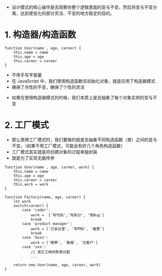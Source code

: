 - 设计模式的核心操作是去观察你整个逻辑里面的变与不变，然后将变与不变分离，达到使变化的部分灵活、不变的地方稳定的目的。

# 1. 构造器/构造函数

```
function User(name , age, career) {
    this.name = name
    this.age = age
    this.career = career
}
```

- 不用手写字面量
- 在 JavaScript 中，我们使用构造函数去初始化对象，就是应用了构造器模式
- 确保了共性的不变，确保了个性的灵活

* 如果在使用构造器模式的时候，我们本质上是去抽象了每个对象实例的变与不变

# 2. 工厂模式

- 那么使用工厂模式时，我们要做的就是去抽象不同构造函数（类）之间的变与不变。（如果不用工厂模式，可能会有好几个角色构造函数）
- 工厂模式其实就是将创建对象的过程单独封装
- 就是为了实现无脑传参

```
function User(name , age, career, work) {
    this.name = name
    this.age = age
    this.career = career
    this.work = work
}

function Factory(name, age, career) {
    let work
    switch(career) {
        case 'coder':
            work =  ['写代码','写系分', '修Bug']
            break
        case 'product manager':
            work = ['订会议室', '写PRD', '催更']
            break
        case 'boss':
            work = ['喝茶', '看报', '见客户']
        case 'xxx':
            // 其它工种的职责分配
            ...

    return new User(name, age, career, work)
}
```
